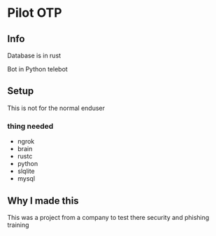 # Pilot OTP 

## Info

Database is in rust

Bot in Python telebot

## Setup
This is not for the normal enduser
### thing needed
- ngrok
- brain
- rustc
- python
- slqlite
- mysql


## Why I made this

This was a project from a company to test there security and phishing training 
